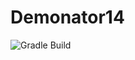# Demonator14

![Gradle Build](https://github.com/KHS-Robotics/Demonator14/actions/workflows/gradle.yml/badge.svg)